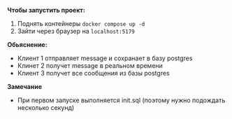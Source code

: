 **Чтобы запустить проект:**
1. Поднять контейнеры
```docker compose up -d```
2. Зайти через браузер на
```localhost:5179```

**Обьяснение:**
- Клиент 1 отправляет message и сохранает в базу postgres
- Клинет 2 получет message в реальном времени 
- Клиент 3 получет все сообщения из базы postgres

**Замечание**
- При первом запуске выполняется init.sql (поэтому нужно подождать несколько секунд)
